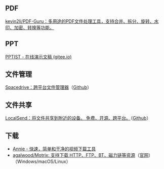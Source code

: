 
## PDF

[kevin2li/PDF-Guru：多用途的PDF文件处理工具，支持合并、拆分、旋转、水印、加密、转换等功能。](https://github.com/kevin2li/PDF-Guru)

## PPT

[PPTIST - 在线演示文稿 (gitee.io)](https://pptist.gitee.io/)

## 文件管理

[Spacedrive：跨平台文件管理器](https://www.spacedrive.com/)（[Github](https://github.com/spacedriveapp/spacedrive)）

## 文件共享

[LocalSend：将文件共享到附近的设备。 免费、开源、跨平台。](https://localsend.org/#/)（[Github](https://github.com/localsend/localsend)）

## 下载

- [Annie - 快速，简单和干净的视频下载工具](https://github.com/iawia002/annie)
- [agalwood/Motrix: 支持下载 HTTP、FTP、BT、磁力链等资源](https://github.com/agalwood/Motrix)（[官网](https://motrix.app/)）（Windows/macOS/Linux）
